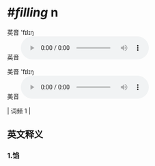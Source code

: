 # ***\#filling*** n
英音 'fɪlɪŋ  
英音
<audio src="./media/filling1.aac" controls="controls"></audio>

美音 'fɪlɪŋ  
美音
<audio src="./media/filling2.aac" controls="controls"></audio>



| 词频 1 |  

英文释义
---
### 1.**馅**  


